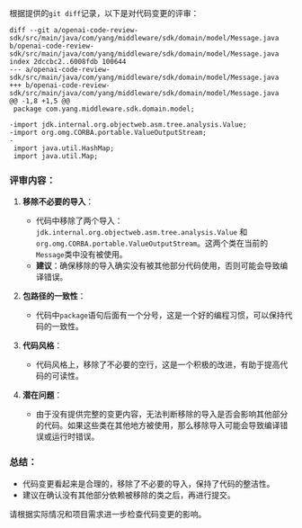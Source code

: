 根据提供的`git diff`记录，以下是对代码变更的评审：

```plaintext
diff --git a/openai-code-review-sdk/src/main/java/com/yang/middleware/sdk/domain/model/Message.java b/openai-code-review-sdk/src/main/java/com/yang/middleware/sdk/domain/model/Message.java
index 2dccbc2..6008fdb 100644
--- a/openai-code-review-sdk/src/main/java/com/yang/middleware/sdk/domain/model/Message.java
+++ b/openai-code-review-sdk/src/main/java/com/yang/middleware/sdk/domain/model/Message.java
@@ -1,8 +1,5 @@
 package com.yang.middleware.sdk.domain.model;
 
-import jdk.internal.org.objectweb.asm.tree.analysis.Value;
-import org.omg.CORBA.portable.ValueOutputStream;
-
 import java.util.HashMap;
 import java.util.Map;
```

### 评审内容：

1. **移除不必要的导入**：
   - 代码中移除了两个导入：`jdk.internal.org.objectweb.asm.tree.analysis.Value` 和 `org.omg.CORBA.portable.ValueOutputStream`。这两个类在当前的`Message`类中没有被使用。
   - **建议**：确保移除的导入确实没有被其他部分代码使用，否则可能会导致编译错误。

2. **包路径的一致性**：
   - 代码中`package`语句后面有一个分号，这是一个好的编程习惯，可以保持代码的一致性。

3. **代码风格**：
   - 代码风格上，移除了不必要的空行，这是一个积极的改进，有助于提高代码的可读性。

4. **潜在问题**：
   - 由于没有提供完整的变更内容，无法判断移除的导入是否会影响其他部分的代码。如果这些类在其他地方被使用，那么移除导入可能会导致编译错误或运行时错误。

### 总结：

- 代码变更看起来是合理的，移除了不必要的导入，保持了代码的整洁性。
- 建议在确认没有其他部分依赖被移除的类之后，再进行提交。

请根据实际情况和项目需求进一步检查代码变更的影响。